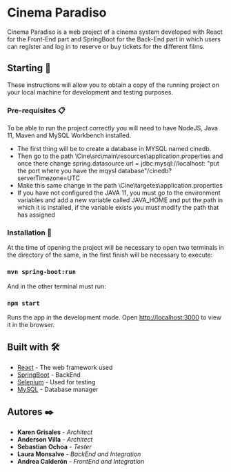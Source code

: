 # Cinema Paradiso

Cinema Paradiso is a web project of a cinema system developed with React for the Front-End part and SpringBoot for the Back-End part in which users can register and log in to reserve or buy tickets for the different films.

## Starting 🚀

These instructions will allow you to obtain a copy of the running project on your local machine for development and testing purposes.

### Pre-requisites 📋

To be able to run the project correctly you will need to have NodeJS, Java 11, Maven and MySQL Workbench installed.

* The first thing will be to create a database in MYSQL named cinedb.
* Then go to the path \Cine\src\main\resources\application.properties and once there change spring.datasource.url = jdbc:mysql://localhost: "put the port where you have the mqysl database"/cinedb?serverTimezone=UTC 
* Make this same change in the path \Cine\targetes\application.properties
* If you have not configured the JAVA 11, you must go to the environment variables and add a new variable called JAVA_HOME and put the path in which it is installed, if the variable exists you must modify the path that has assigned 

### Installation 🔧

At the time of opening the project will be necessary to open two terminals in the directory of the same, in the first finish will be necessary to execute:

### `mvn spring-boot:run`

And in the other terminal must run:

### `npm start`

Runs the app in the development mode.
Open [http://localhost:3000](http://localhost:3000) to view it in the browser.

## Built with 🛠️

* [React](https://es.reactjs.org/docs/getting-started.html) - The web framework used
* [SpringBoot](https://spring.io/projects/spring-boot) - BackEnd
* [Selenium](https://www.selenium.dev/documentation/en) - Used for testing
* [MySQL](https://dev.mysql.com/doc/) - Database manager

## Autores ✒️

* **Karen Grisales** - *Architect*
* **Anderson Villa** - *Architect*
* **Sebastian Ochoa** - *Tester*
* **Laura Monsalve** - *BackEnd and Integration*
* **Andrea Calderón** - *FrontEnd and Integration*  

